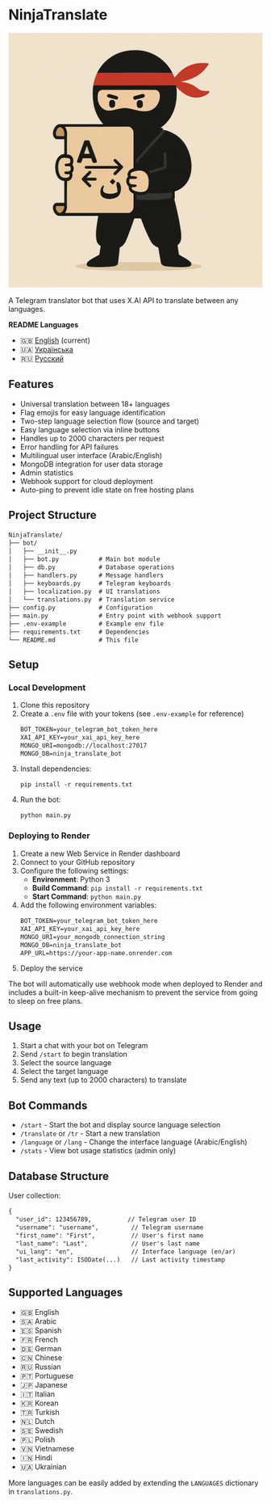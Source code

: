 # NinjaTranslate

![NinjaTranslate Cover](cover.png)

A Telegram translator bot that uses X.AI API to translate between any languages.

**README Languages**
- 🇬🇧 [English](README.md) (current)
- 🇺🇦 [Українська](README_uk.md)
- 🇷🇺 [Русский](README_ru.md)

## Features

- Universal translation between 18+ languages
- Flag emojis for easy language identification
- Two-step language selection flow (source and target)
- Easy language selection via inline buttons
- Handles up to 2000 characters per request
- Error handling for API failures
- Multilingual user interface (Arabic/English)
- MongoDB integration for user data storage
- Admin statistics
- Webhook support for cloud deployment
- Auto-ping to prevent idle state on free hosting plans

## Project Structure

```
NinjaTranslate/
├── bot/
│   ├── __init__.py
│   ├── bot.py           # Main bot module
│   ├── db.py            # Database operations
│   ├── handlers.py      # Message handlers
│   ├── keyboards.py     # Telegram keyboards
│   ├── localization.py  # UI translations
│   └── translations.py  # Translation service
├── config.py            # Configuration
├── main.py              # Entry point with webhook support
├── .env-example         # Example env file
├── requirements.txt     # Dependencies
└── README.md            # This file
```

## Setup

### Local Development

1. Clone this repository
2. Create a `.env` file with your tokens (see `.env-example` for reference)
   ```
   BOT_TOKEN=your_telegram_bot_token_here
   XAI_API_KEY=your_xai_api_key_here
   MONGO_URI=mongodb://localhost:27017
   MONGO_DB=ninja_translate_bot
   ```
3. Install dependencies:
   ```
   pip install -r requirements.txt
   ```
4. Run the bot:
   ```
   python main.py
   ```

### Deploying to Render

1. Create a new Web Service in Render dashboard
2. Connect to your GitHub repository
3. Configure the following settings:
   - **Environment**: Python 3
   - **Build Command**: `pip install -r requirements.txt`
   - **Start Command**: `python main.py`
4. Add the following environment variables:
   ```
   BOT_TOKEN=your_telegram_bot_token_here
   XAI_API_KEY=your_xai_api_key_here
   MONGO_URI=your_mongodb_connection_string
   MONGO_DB=ninja_translate_bot
   APP_URL=https://your-app-name.onrender.com
   ```
5. Deploy the service

The bot will automatically use webhook mode when deployed to Render and includes a built-in keep-alive mechanism to prevent the service from going to sleep on free plans.

## Usage

1. Start a chat with your bot on Telegram
2. Send `/start` to begin translation
3. Select the source language
4. Select the target language
5. Send any text (up to 2000 characters) to translate

## Bot Commands

- `/start` - Start the bot and display source language selection
- `/translate` or `/tr` - Start a new translation
- `/language` or `/lang` - Change the interface language (Arabic/English)
- `/stats` - View bot usage statistics (admin only)

## Database Structure

User collection:
```
{
  "user_id": 123456789,          // Telegram user ID
  "username": "username",         // Telegram username
  "first_name": "First",          // User's first name
  "last_name": "Last",            // User's last name
  "ui_lang": "en",                // Interface language (en/ar)
  "last_activity": ISODate(...)   // Last activity timestamp
}
```

## Supported Languages

- 🇬🇧 English
- 🇸🇦 Arabic
- 🇪🇸 Spanish
- 🇫🇷 French
- 🇩🇪 German
- 🇨🇳 Chinese
- 🇷🇺 Russian
- 🇵🇹 Portuguese
- 🇯🇵 Japanese
- 🇮🇹 Italian
- 🇰🇷 Korean
- 🇹🇷 Turkish
- 🇳🇱 Dutch
- 🇸🇪 Swedish
- 🇵🇱 Polish
- 🇻🇳 Vietnamese
- 🇮🇳 Hindi
- 🇺🇦 Ukrainian

More languages can be easily added by extending the `LANGUAGES` dictionary in `translations.py`. 
